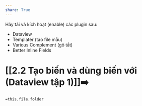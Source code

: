 ```yaml
---
share: True
---
```

Hãy tải và kích hoạt (enable) các plugin sau:
- Dataview  
- Templater (tạo file mẫu) 
- Various Complement (gõ tắt)  
- Better Inline Fields
# [[2.2 Tạo biến và dùng biến với (Dataview tập 1)]]➡️

`=this.file.folder`
